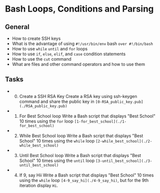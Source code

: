 # Bash Loops, Conditions and Parsing
## General
* How to create SSH keys
* What  is the advantage of using `#!/usr/bin/env` bash `over #!/bin/bash`
* How to use `while` `until` and `for` loops
* How to use `if`, `else`, `elif`, and `case` condition statements
* How to use the `cut` command
* What are files and other command operators and how to use them

## Tasks
* 0. Create a SSH RSA Key
Create a RSA key using ssh-keygen command and share the public key in `[0-RSA_public_key.pub](./RSA_public_key.pub)`

* 1. For Best School loop
Write a Bash script that displays "Best School" 10 times using the `for` loop `[1-for_best_school](./1-for_best_school)`

* 2. While Best School loop
Write a Bash script that displays "Best School" 10 times using the `while` loop `[2-while_best_school](./2-while_best_school)`

* 3. Until Best School loop
Write a Bash script that displays "Best School" 10 times using the `until` loop `[3-until_best_school](./3-until_best_school)`

* 4. If 9, say Hii
Write a Bash script that displays "Best School" 10 times using the `while` loop `[4-9_say_hi](./4-9_say_hi)`, but for the 9th iteration display `Hi`.
